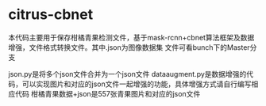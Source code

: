 # citrus-cbnet

本代码主要用于保存柑橘青果检测文件，基于mask-rcnn+cbnet算法框架及数据增强，文件格式转换文件。其中.json为图像数据集
文件可看bunch下的Master分支

json.py是将多个json文件合并为一个json文件
dataaugment.py是数据增强的代码，可以实现图片和对应的json文件一起增强的功能，具体增强方式请自行编写相应代码
柑橘青果数据+json是557张青果图片和对应的json文件
